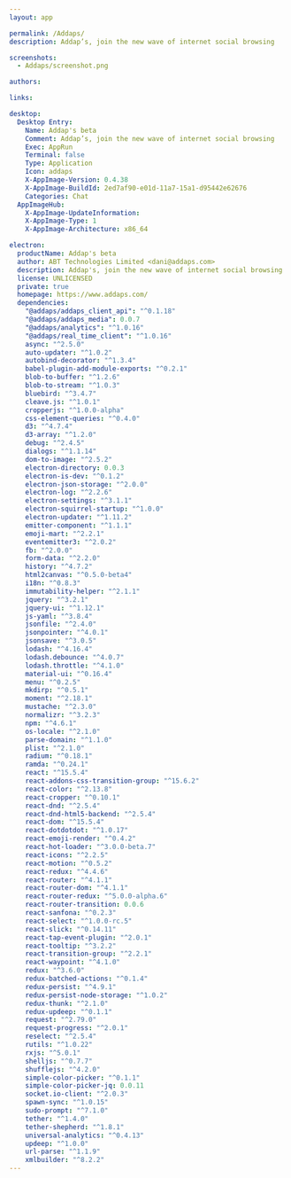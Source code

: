 ```yaml
---
layout: app

permalink: /Addaps/
description: Addap’s, join the new wave of internet social browsing

screenshots:
  - Addaps/screenshot.png

authors:

links:

desktop:
  Desktop Entry:
    Name: Addap's beta
    Comment: Addap’s, join the new wave of internet social browsing
    Exec: AppRun
    Terminal: false
    Type: Application
    Icon: addaps
    X-AppImage-Version: 0.4.38
    X-AppImage-BuildId: 2ed7af90-e01d-11a7-15a1-d95442e62676
    Categories: Chat
  AppImageHub:
    X-AppImage-UpdateInformation: 
    X-AppImage-Type: 1
    X-AppImage-Architecture: x86_64

electron:
  productName: Addap's beta
  author: ABT Technologies Limited <dani@addaps.com>
  description: Addap's, join the new wave of internet social browsing
  license: UNLICENSED
  private: true
  homepage: https://www.addaps.com/
  dependencies:
    "@addaps/addaps_client_api": "^0.1.18"
    "@addaps/addaps_media": 0.0.7
    "@addaps/analytics": "^1.0.16"
    "@addaps/real_time_client": "^1.0.16"
    async: "^2.5.0"
    auto-updater: "^1.0.2"
    autobind-decorator: "^1.3.4"
    babel-plugin-add-module-exports: "^0.2.1"
    blob-to-buffer: "^1.2.6"
    blob-to-stream: "^1.0.3"
    bluebird: "^3.4.7"
    cleave.js: "^1.0.1"
    cropperjs: "^1.0.0-alpha"
    css-element-queries: "^0.4.0"
    d3: "^4.7.4"
    d3-array: "^1.2.0"
    debug: "^2.4.5"
    dialogs: "^1.1.14"
    dom-to-image: "^2.5.2"
    electron-directory: 0.0.3
    electron-is-dev: "^0.1.2"
    electron-json-storage: "^2.0.0"
    electron-log: "^2.2.6"
    electron-settings: "^3.1.1"
    electron-squirrel-startup: "^1.0.0"
    electron-updater: "^1.11.2"
    emitter-component: "^1.1.1"
    emoji-mart: "^2.2.1"
    eventemitter3: "^2.0.2"
    fb: "^2.0.0"
    form-data: "^2.2.0"
    history: "^4.7.2"
    html2canvas: "^0.5.0-beta4"
    i18n: "^0.8.3"
    immutability-helper: "^2.1.1"
    jquery: "^3.2.1"
    jquery-ui: "^1.12.1"
    js-yaml: "^3.8.4"
    jsonfile: "^2.4.0"
    jsonpointer: "^4.0.1"
    jsonsave: "^3.0.5"
    lodash: "^4.16.4"
    lodash.debounce: "^4.0.7"
    lodash.throttle: "^4.1.0"
    material-ui: "^0.16.4"
    menu: "^0.2.5"
    mkdirp: "^0.5.1"
    moment: "^2.18.1"
    mustache: "^2.3.0"
    normalizr: "^3.2.3"
    npm: "^4.6.1"
    os-locale: "^2.1.0"
    parse-domain: "^1.1.0"
    plist: "^2.1.0"
    radium: "^0.18.1"
    ramda: "^0.24.1"
    react: "^15.5.4"
    react-addons-css-transition-group: "^15.6.2"
    react-color: "^2.13.8"
    react-cropper: "^0.10.1"
    react-dnd: "^2.5.4"
    react-dnd-html5-backend: "^2.5.4"
    react-dom: "^15.5.4"
    react-dotdotdot: "^1.0.17"
    react-emoji-render: "^0.4.2"
    react-hot-loader: "^3.0.0-beta.7"
    react-icons: "^2.2.5"
    react-motion: "^0.5.2"
    react-redux: "^4.4.6"
    react-router: "^4.1.1"
    react-router-dom: "^4.1.1"
    react-router-redux: "^5.0.0-alpha.6"
    react-router-transition: 0.0.6
    react-sanfona: "^0.2.3"
    react-select: "^1.0.0-rc.5"
    react-slick: "^0.14.11"
    react-tap-event-plugin: "^2.0.1"
    react-tooltip: "^3.2.2"
    react-transition-group: "^2.2.1"
    react-waypoint: "^4.1.0"
    redux: "^3.6.0"
    redux-batched-actions: "^0.1.4"
    redux-persist: "^4.9.1"
    redux-persist-node-storage: "^1.0.2"
    redux-thunk: "^2.1.0"
    redux-updeep: "^0.1.1"
    request: "^2.79.0"
    request-progress: "^2.0.1"
    reselect: "^2.5.4"
    rutils: "^1.0.22"
    rxjs: "^5.0.1"
    shelljs: "^0.7.7"
    shufflejs: "^4.2.0"
    simple-color-picker: "^0.1.1"
    simple-color-picker-jq: 0.0.11
    socket.io-client: "^2.0.3"
    spawn-sync: "^1.0.15"
    sudo-prompt: "^7.1.0"
    tether: "^1.4.0"
    tether-shepherd: "^1.8.1"
    universal-analytics: "^0.4.13"
    updeep: "^1.0.0"
    url-parse: "^1.1.9"
    xmlbuilder: "^8.2.2"
---
```

